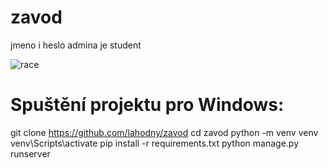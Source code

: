 # zavod
jmeno i heslo admina je student

![race](https://user-images.githubusercontent.com/47101340/118934841-1c18b880-b94b-11eb-8871-eeb09ef08965.png)

# Spuštění projektu pro Windows:
git clone https://github.com/lahodny/zavod
cd zavod
python -m venv venv
venv\Scripts\activate
pip install -r requirements.txt
python manage.py runserver
